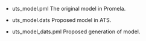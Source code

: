 
* uts_model.pml
The original model in Promela.

* uts_model.dats
Proposed model in ATS.

* uts_model_dats.pml
Proposed generation of model.


